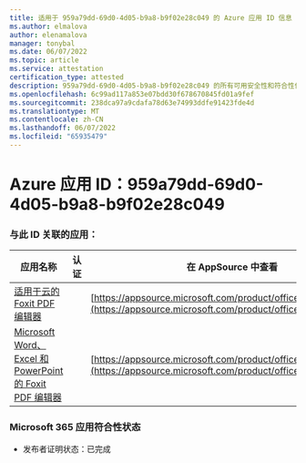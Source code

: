 ```yaml
---
title: 适用于 959a79dd-69d0-4d05-b9a8-b9f02e28c049 的 Azure 应用 ID 信息
ms.author: elmalova
author: elenamalova
manager: tonybal
ms.date: 06/07/2022
ms.topic: article
ms.service: attestation
certification_type: attested
description: 959a79dd-69d0-4d05-b9a8-b9f02e28c049 的所有可用安全性和符合性信息信息。
ms.openlocfilehash: 6c99ad117a853e07bdd30f678670845fd01a9fef
ms.sourcegitcommit: 238dca97a9cdafa78d63e74993ddfe91423fde4d
ms.translationtype: MT
ms.contentlocale: zh-CN
ms.lasthandoff: 06/07/2022
ms.locfileid: "65935479"
---
```

# <a name="azure-app-id-959a79dd-69d0-4d05-b9a8-b9f02e28c049"></a>Azure 应用 ID：959a79dd-69d0-4d05-b9a8-b9f02e28c049


### <a name="apps-associated-with-this-id"></a>与此 ID 关联的应用：
| **应用名称** | **认证** | **在 AppSource 中查看** |
|--------------|---------------|-----------------------|
| [适用于云的 Foxit PDF 编辑器](../forward/WA200003703.md) |  | [https://appsource.microsoft.com/product/office/WA200003703](https://appsource.microsoft.com/product/office/WA200003703) |
| [Microsoft Word、Excel 和 PowerPoint 的 Foxit PDF 编辑器](../forward/WA200003206.md) |  | [https://appsource.microsoft.com/product/office/WA200003206](https://appsource.microsoft.com/product/office/WA200003206) |

### <a name="microsoft-365-app-compliance-status"></a>Microsoft 365 应用符合性状态
- 发布者证明状态：已完成
